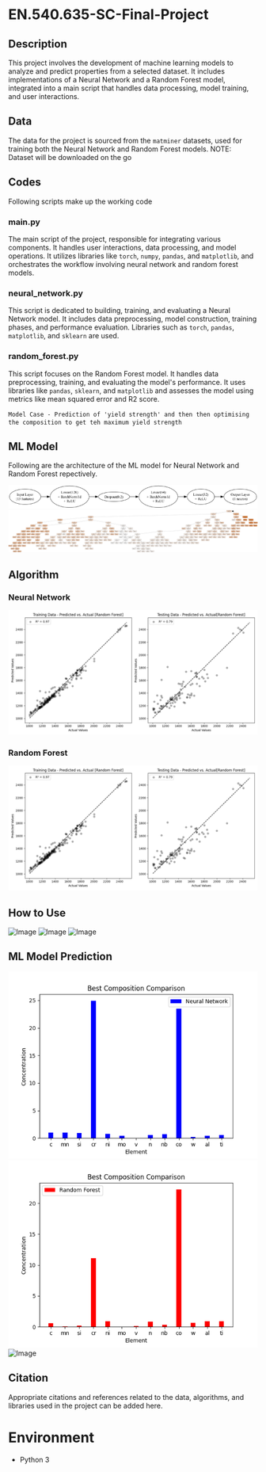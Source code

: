 
# EN.540.635-SC-Final-Project

## Description
This project involves the development of machine learning models to analyze and predict properties from a selected dataset. It includes implementations of a Neural Network and a Random Forest model, integrated into a main script that handles data processing, model training, and user interactions.

## Data
The data for the project is sourced from the `matminer` datasets, used for training both the Neural Network and Random Forest models.
NOTE: Dataset will be downloaded on the go

## Codes
Following scripts make up the working code

### main.py
The main script of the project, responsible for integrating various components. It handles user interactions, data processing, and model operations. It utilizes libraries like `torch`, `numpy`, `pandas`, and `matplotlib`, and orchestrates the workflow involving neural network and random forest models.

### neural_network.py
This script is dedicated to building, training, and evaluating a Neural Network model. It includes data preprocessing, model construction, training phases, and performance evaluation. Libraries such as `torch`, `pandas`, `matplotlib`, and `sklearn` are used.

### random_forest.py
This script focuses on the Random Forest model. It handles data preprocessing, training, and evaluating the model's performance. It uses libraries like `pandas`, `sklearn`, and `matplotlib` and assesses the model using metrics like mean squared error and R2 score.

~~~
Model Case - Prediction of 'yield strength' and then then optimising the composition to get teh maximum yield strength
~~~

## ML Model
Following are the architecture of the ML model for Neural Network and Random Forest repectively.

![Image](https://github.com/Aroy34/EN.540.635-SC-Final-Project/blob/main/neural_network_architecture.png)
![Image](https://github.com/Aroy34/EN.540.635-SC-Final-Project/blob/main/steel_strength_decision_tree.png)


## Algorithm

### Neural Network
![Random Forest Model](https://github.com/Aroy34/EN.540.635-SC-Final-Project/blob/main/Random%20Forest%20Model.png)

### Random Forest
![Neural Model](https://github.com/Aroy34/EN.540.635-SC-Final-Project/blob/main/Random%20Forest%20Model.png)

## How to Use
![Image]()
![Image]()
![Image]()

## ML Model Prediction
![Image](https://github.com/Aroy34/EN.540.635-SC-Final-Project/blob/main/Predicted%20Composition%20-%20Neural%20Network.png)
![Image](https://github.com/Aroy34/EN.540.635-SC-Final-Project/blob/main/Predicted%20Composition%20-%20Random%20Forest.png)
![Image]()

## Citation
Appropriate citations and references related to the data, algorithms, and libraries used in the project can be added here.

# Environment
- Python 3
